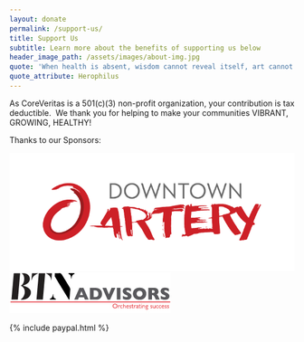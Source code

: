 ```yaml
---
layout: donate
permalink: /support-us/
title: Support Us
subtitle: Learn more about the benefits of supporting us below
header_image_path: /assets/images/about-img.jpg
quote: 'When health is absent, wisdom cannot reveal itself, art cannot manifest, strength cannot fight, wealth becomes useless, and intelligence cannot be applied.'
quote_attribute: Herophilus
---
```



As CoreVeritas is a 501(c)(3) non-profit organization, your contribution is tax deductible. &nbsp;We thank you for helping to make your communities VIBRANT, GROWING, HEALTHY!&nbsp;

Thanks to our Sponsors:

![](/uploads/versions/downtown-artery---x----724-300x---.png)![](/uploads/versions/btn-advisors---x----285-72x---.jpg)

{% include paypal.html %}